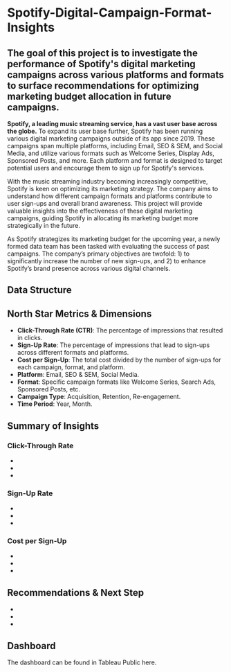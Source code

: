 # Spotify-Digital-Campaign-Format-Insights


## The goal of this project is to investigate the performance of Spotify's digital marketing campaigns across various platforms and formats to surface recommendations for optimizing marketing budget allocation in future campaigns.

**Spotify, a leading music streaming service, has a vast user base across the globe.** To expand its user base further, Spotify has been running various digital marketing campaigns outside of its app since 2019. These campaigns span multiple platforms, including Email, SEO & SEM, and Social Media, and utilize various formats such as Welcome Series, Display Ads, Sponsored Posts, and more. Each platform and format is designed to target potential users and encourage them to sign up for Spotify's services.

With the music streaming industry becoming increasingly competitive, Spotify is keen on optimizing its marketing strategy. The company aims to understand how different campaign formats and platforms contribute to user sign-ups and overall brand awareness. This project will provide valuable insights into the effectiveness of these digital marketing campaigns, guiding Spotify in allocating its marketing budget more strategically in the future.

As Spotify strategizes its marketing budget for the upcoming year, a newly formed data team has been tasked with evaluating the success of past campaigns. The company’s primary objectives are twofold: 1) to significantly increase the number of new sign-ups, and 2) to enhance Spotify’s brand presence across various digital channels.


## Data Structure






## North Star Metrics & Dimensions
- **Click-Through Rate (CTR)**: The percentage of impressions that resulted in clicks.
- **Sign-Up Rate**: The percentage of impressions that lead to sign-ups across different formats and platforms.
- **Cost per Sign-Up**: The total cost divided by the number of sign-ups for each campaign, format, and platform.
- **Platform**: Email, SEO & SEM, Social Media.
- **Format**: Specific campaign formats like Welcome Series, Search Ads, Sponsored Posts, etc.
- **Campaign Type**: Acquisition, Retention, Re-engagement.
- **Time Period**: Year, Month.



## Summary of Insights


### Click-Through Rate
- 
- 
- 

### Sign-Up Rate
- 
- 
- 

### Cost per Sign-Up
- 
- 
- 



## Recommendations & Next Step
- 
- 
- 




## Dashboard
The dashboard can be found in Tableau Public here.








